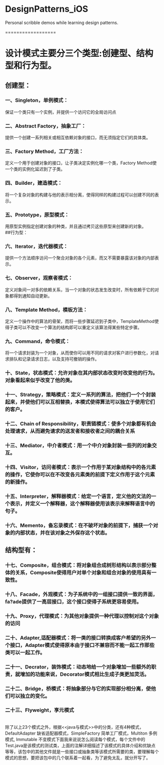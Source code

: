 DesignPatterns_iOS
==================

Personal scribble demos while learning design patterns.

==================

 # 设计模式主要分三个类型:创建型、结构型和行为型。
 
 ## 创建型：<br/>
 ### 一、Singleton，单例模式：<br/>
 保证一个类只有一个实例，并提供一个访问它的全局访问点 <br/>
 ### 二、Abstract Factory，抽象工厂：<br/>
 提供一个创建一系列相关或相互依赖对象的接口，而无须指定它们的具体类。<br/>
 ### 三、Factory Method，工厂方法： <br/>
 定义一个用于创建对象的接口，让子类决定实例化哪一个类，Factory Method使一个类的实例化延迟到了子类。<br/>
 ### 四、Builder，建造模式：<br/>
 将一个复杂对象的构建与他的表示相分离，使得同样的构建过程可以创建不同的表示。<br/>
 ### 五、Prototype，原型模式： <br/>
 用原型实例指定创建对象的种类，并且通过拷贝这些原型来创建新的对象。<br/>
 ##行为型：<br/>
 ### 六、Iterator，迭代器模式： <br/>
 提供一个方法顺序访问一个聚合对象的各个元素，而又不需要暴露该对象的内部表示。<br/>
 ### 七、Observer，观察者模式： <br/>
 定义对象间一对多的依赖关系，当一个对象的状态发生改变时，所有依赖于它的对象都得到通知自动更新。<br/>
 ### 八、Template Method，模板方法：<br/>
 定义一个操作中的算法的骨架，而将一些步骤延迟到子类中，TemplateMethod使得子类可以不改变一个算法的结构即可以重定义该算法得某些特定步骤。<br/>
 ### 九、Command，命令模式： <br/>
 将一个请求封装为一个对象，从而使你可以用不同的请求对客户进行参数化，对请求排队和记录请求日志，以及支持可撤销的操作。<br/>
 ### 十、State，状态模式：允许对象在其内部状态改变时改变他的行为。对象看起来似乎改变了他的类。<br/>
 ### 十一、Strategy，策略模式：定义一系列的算法，把他们一个个封装起来，并使他们可以互相替换，本模式使得算法可以独立于使用它们的客户。<br/>
 ### 十二、Chain of Responsibility，职责链模式：使多个对象都有机会处理请求，从而避免请求的送发者和接收者之间的耦合关系 <br/>
 ### 十三、Mediator，中介者模式：用一个中介对象封装一些列的对象交互。 <br/>
 ### 十四、Visitor，访问者模式：表示一个作用于某对象结构中的各元素的操作，它使你可以在不改变各元素类的前提下定义作用于这个元素的新操作。<br/>
 ### 十五、Interpreter，解释器模式：给定一个语言，定义他的文法的一个表示，并定义一个解释器，这个解释器使用该表示来解释语言中的句子。<br/>
 ### 十六、Memento，备忘录模式：在不破坏对象的前提下，捕获一个对象的内部状态，并在该对象之外保存这个状态。<br/>
 ## 结构型有：<br/>
 ### 十七、Composite，组合模式：将对象组合成树形结构以表示部分整体的关系，Composite使得用户对单个对象和组合对象的使用具有一致性。
 ### 十八、Facade，外观模式：为子系统中的一组接口提供一致的界面，fa?ade提供了一高层接口，这个接口使得子系统更容易使用。
 ### 十九、Proxy，代理模式：为其他对象提供一种代理以控制对这个对象的访问
 ### 二十、Adapter,适配器模式：将一类的接口转换成客户希望的另外一个接口，Adapter模式使得原本由于接口不兼容而不能一起工作那些类可以一起工作。
 ### 二十一、Decrator，装饰模式：动态地给一个对象增加一些额外的职责，就增加的功能来说，Decorator模式相比生成子类更加灵活。
 ### 二十二、Bridge，桥模式：将抽象部分与它的实现部分相分离，使他们可以独立的变化。
 ### 二十三、Flyweight，享元模式 <br/>
 <br/>  除了以上23个模式之外，根据<<java与模式>>中的分类，还有4种模式，DefaultAdapter 缺省适配器模式，SimpleFactory 简单工厂模式，Multiton 多例模式, Immutable 不变模式下面我来说说怎么阅读每个模式，每个文件中的Test.java是该模式的测试类，上面的注解详细描述了该模式的具体介绍和优缺点等等，该包中的其他文件就是一些接口或抽象类等该模式所需要的类，要理解每个模式的思想，要把该包中的几个联系着一起看，为了避免太乱，就分开写了。
